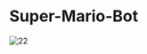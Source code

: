 # Super-Mario-Bot

![22](https://github.com/Ankit-1204/Super-Mario-Bot/assets/112757447/0011c846-5bfb-418e-a657-88ff9e1cac1b)
